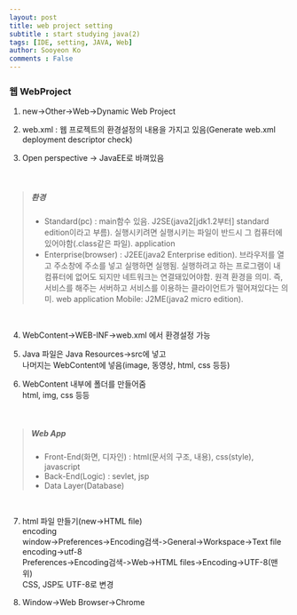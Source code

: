 ```yaml
---
layout: post
title: web project setting
subtitle : start studying java(2)
tags: [IDE, setting, JAVA, Web]
author: Sooyeon Ko
comments : False
---
```


### 웹 WebProject
1. new->Other->Web->Dynamic Web Project

2. web.xml : 웹 프로젝트의 환경설정의 내용을 가지고 있음(Generate web.xml deployment descriptor check)

3. Open perspective -> JavaEE로 바껴있음<br>

<br>

> ##### 환경
> - Standard(pc) : main함수 있음. J2SE(java2[jdk1.2부터] standard edition이라고 부름). 실행시키려면 실행시키는 파일이 반드시 그 컴퓨터에 있어야함(.class같은 파일). application
> - Enterprise(browser) : J2EE(java2 Enterprise edition). 브라우저를 열고 주소창에 주소를 넣고 실행하면 실행됨. 실행하려고 하는 프로그램이 내 컴퓨터에 없어도 되지만 네트워크는 연결돼있어야함. 원격 환경을 의미. 즉, 서비스를 해주는 서버하고 서비스를 이용하는 클라이언트가 떨어져있다는 의미. web application
> Mobile: J2ME(java2 micro edition).

<br>

4. WebContent->WEB-INF->web.xml 에서 환경설정 가능

5. Java 파일은 Java Resources->src에 넣고<br>
나머지는 WebContent에 넣음(image, 동영상, html, css 등등)

6. WebContent 내부에 폴더를 만들어줌<br>
html, img, css 등등

<br>

> ##### Web App
> - Front-End(화면, 디자인) : html(문서의 구조, 내용), css(style), javascript
> - Back-End(Logic) : sevlet, jsp
> - Data Layer(Database)

<br>

7. html 파일 만들기(new->HTML file)<br>
encoding<br>
window->Preferences->Encoding검색->General->Workspace->Text file encoding->utf-8<br>
Preferences->Encoding검색->Web->HTML files->Encoding->UTF-8(맨 위)<br>
CSS, JSP도 UTF-8로 변경

8. Window->Web Browser->Chrome
